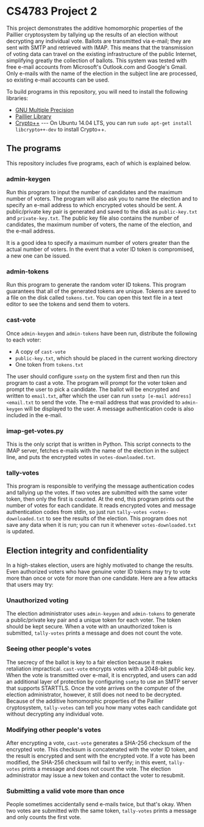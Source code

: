 # CS4783 Project 2
This project demonstrates the additive homomorphic properties of the Paillier cryptosystem by tallying up the results of an election without decrypting any individual vote. Ballots are transmitted via e-mail; they are sent with SMTP and retrieved with IMAP. This means that the transmission of voting data can travel on the existing infrastructure of the public Internet, simplifying greatly the collection of ballots. This system was tested with free e-mail accounts from Microsoft's Outlook.com and Google's Gmail. Only e-mails with the name of the election in the subject line are processed, so existing e-mail accounts can be used.

To build programs in this repository, you will need to install the following libraries:
* [GNU Multiple Precision](https://gmplib.org/)
* [Paillier Library](http://hms.isi.jhu.edu/acsc/libpaillier/)
* [Crypto++](http://packages.ubuntu.com/trusty/libcrypto++-dev) --- On Ubuntu 14.04 LTS, you can run `sudo apt-get install libcrypto++-dev` to install Crypto++.

## The programs
This repository includes five programs, each of which is explained below.

### admin-keygen
Run this program to input the number of candidates and the maximum number of voters. The program will also ask you to name the election and to specify an e-mail address to which encrypted votes should be sent. A public/private key pair is generated and saved to the disk as `public-key.txt` and `private-key.txt`. The public key file also contains the number of candidates, the maximum number of voters, the name of the election, and the e-mail address.

It is a good idea to specify a maximum number of voters greater than the actual number of voters. In the event that a voter ID token is compromised, a new one can be issued.

### admin-tokens
Run this program to generate the random voter ID tokens. This program guarantees that all of the generated tokens are unique. Tokens are saved to a file on the disk called `tokens.txt`. You can open this text file in a text editor to see the tokens and send them to voters.

### cast-vote
Once `admin-keygen` and `admin-tokens` have been run, distribute the following to each voter:
* A copy of `cast-vote`
* `public-key.txt`, which should be placed in the current working directory
* One token from `tokens.txt`

The user should configure `ssmtp` on the system first and then run this program to cast a vote. The program will prompt for the voter token and prompt the user to pick a candidate. The ballot will be encrypted and written to `email.txt`, after which the user can run `ssmtp [e-mail address] <email.txt` to send the vote. The e-mail address that was provided to `admin-keygen` will be displayed to the user. A message authentication code is also included in the e-mail.

### imap-get-votes.py
This is the only script that is written in Python. This script connects to the IMAP server, fetches e-mails with the name of the election in the subject line, and puts the encrypted votes in `votes-downloaded.txt`.

### tally-votes
This program is responsible to verifying the message authentication codes and tallying up the votes. If two votes are submitted with the same voter token, then only the first is counted. At the end, this program prints out the number of votes for each candidate. It reads encrypted votes and message authentication codes from stdin, so just run `tally-votes <votes-downloaded.txt` to see the results of the election. This program does not save any data when it is run; you can run it whenever `votes-downloaded.txt` is updated.

## Election integrity and confidentiality
In a high-stakes election, users are highly motivated to change the results. Even authorized voters who have genuine voter ID tokens may try to vote more than once or vote for more than one candidate. Here are a few attacks that users may try:

### Unauthorized voting
The election administrator uses `admin-keygen` and `admin-tokens` to generate a public/private key pair and a unique token for each voter. The token should be kept secure. When a vote with an unauthorized token is submitted, `tally-votes` prints a message and does not count the vote.

### Seeing other people's votes
The secrecy of the ballot is key to a fair election because it makes retaliation impractical. `cast-vote` encrypts votes with a 2048-bit public key. When the vote is transmitted over e-mail, it is encrypted, and users can add an additional layer of protection by configuring `ssmtp` to use an SMTP server that supports STARTTLS. Once the vote arrives on the computer of the election administrator, however, it still does not need to be decrypted. Because of the additive homomorphic properties of the Paillier cryptosystem, `tally-votes` can tell you how many votes each candidate got without decrypting any individual vote.

### Modifying other people's votes
After encrypting a vote, `cast-vote` generates a SHA-256 checksum of the encrypted vote. This checksum is concatenated with the voter ID token, and the result is encrypted and sent with the encrypted vote. If a vote has been modified, the SHA-256 checksum will fail to verify; in this event, `tally-votes` prints a message and does not count the vote. The election administrator may issue a new token and contact the voter to resubmit.

### Submitting a valid vote more than once
People sometimes accidentally send e-mails twice, but that's okay. When two votes are submitted with the same token, `tally-votes` prints a message and only counts the first vote.
